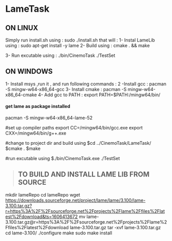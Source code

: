 # LameTask

## ON LINUX ##
Simply run install.sh using : sudo ./install.sh that will : 
1- Instal LameLib using : sudo apt-get install -y lame
2- Build using : cmake . && make

3- Run excutable using : ./bin/CinemoTask ./TestSet

## ON WINDOWS ##
1- Install msys ,run it , and run following commands :
2 -Install gcc : pacman -S mingw-w64-x86_64-gcc 
3- Install cmake : pacman -S mingw-w64-x86_64-cmake
4- Add gcc to PATH : export PATH=$PATH:/mingw64/bin/

#### get lame as package installed 
pacman -S mingw-w64-x86_64-lame-52

#set up compiler paths
export CC=/mingw64/bin/gcc.exe
export CXX=/mingw64/bin/g++.exe

#change to project dir and build using 
$cd ../CinemoTask/LameTask/
$cmake .
$make

#run excutable using 
$./bin/CinemoTask.exe ./TestSet

> ## TO BUILD AND INSTALL LAME LIB FROM SOURCE 
mkdir lameRepo
cd lameRepo
wget https://downloads.sourceforge.net/project/lame/lame/3.100/lame-3.100.tar.gz?r=https%3A%2F%2Fsourceforge.net%2Fprojects%2Flame%2Ffiles%2Flatest%2Fdownload&ts=1606413672
mv lame-3.100.tar.gz@r=https%3A%2F%2Fsourceforge.net%2Fprojects%2Flame%2Ffiles%2Flatest%2Fdownload lame-3.100.tar.gz
tar -xvf lame-3.100.tar.gz
cd lame-3.100/
./configure
make
sudo make install





